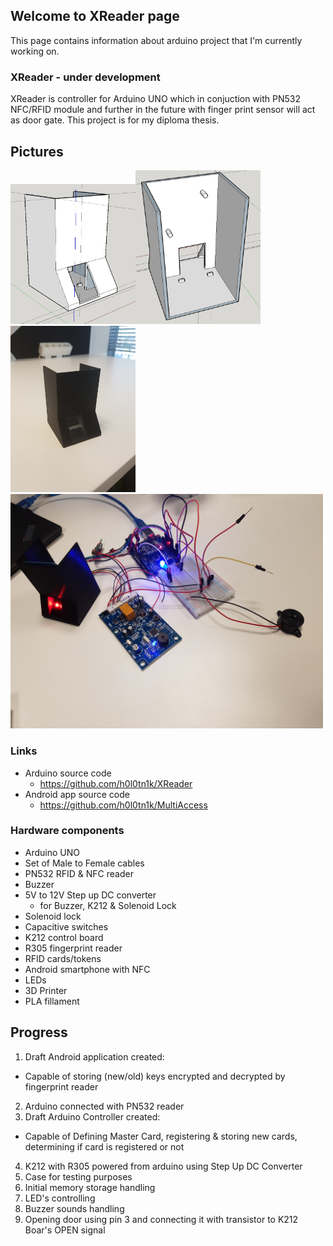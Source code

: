 ## Welcome to XReader page

This page contains information about arduino project that I'm currently working on.

### XReader - under development

XReader is controller for Arduino UNO which in conjuction with PN532 NFC/RFID module and further in the future with finger print sensor will act as door gate. This project is for my diploma thesis. 

## Pictures
<img src="pictures/1s.jpg" width="200"><img src="pictures/2s.jpg" width="200"><img src="pictures/20170916_132955[1].jpg" width="200">
<img src="pictures/20171007_180703.jpg" width="500">

### Links
- Arduino source code
  - https://github.com/h0l0tn1k/XReader
- Android app source code
  - https://github.com/h0l0tn1k/MultiAccess

### Hardware components
- Arduino UNO 
- Set of Male to Female cables
- PN532 RFID & NFC reader
- Buzzer
- 5V to 12V Step up DC converter
  - for Buzzer, K212 & Solenoid Lock
- Solenoid lock
- Capacitive switches
- K212 control board
- R305 fingerprint reader
- RFID cards/tokens
- Android smartphone with NFC
- LEDs
- 3D Printer
- PLA fillament

## Progress
1. Draft Android application created:
  - Capable of storing (new/old) keys encrypted and decrypted by fingerprint reader
2. Arduino connected with PN532 reader
3. Draft Arduino Controller created:
  - Capable of Defining Master Card, registering & storing new cards, determining if card is registered or not
4. K212 with R305 powered from arduino using Step Up DC Converter 
5. Case for testing purposes
6. Initial memory storage handling
7. LED's controlling
8. Buzzer sounds handling
9. Opening door using pin 3 and connecting it with transistor to K212 Boar's OPEN signal

